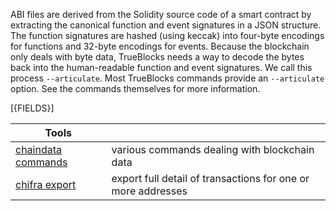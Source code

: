 ABI files are derived from the Solidity source code of a smart contract by extracting the canonical function and event signatures in a JSON structure. The function signatures are hashed (using keccak) into four-byte encodings for functions and 32-byte encodings for events. Because the blockchain only deals with byte data, TrueBlocks needs a way to decode the bytes back into the human-readable function and event signatures. We call this process `--articulate`. Most TrueBlocks commands provide an `--articulate` option. See the commands themselves for more information.

[{FIELDS}]

| Tools                                                 |                                                              |
| ----------------------------------------------------- | ------------------------------------------------------------ |
| [chaindata commands](/docs/chifra/chaindata/)         | various commands dealing with blockchain data                |
| [chifra export](/docs/chifra/accounts/#chifra-export) | export full detail of transactions for one or more addresses |
